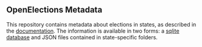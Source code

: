 ## OpenElections Metadata

This repository contains metadata about elections in states, as described in the [documentation](http://docs.openelections.net/election-metadata/). The information is available in two forms: a [sqlite database](https://github.com/openelections/openelections-metadata/blob/master/openelections.db) and JSON files contained in state-specific folders.
